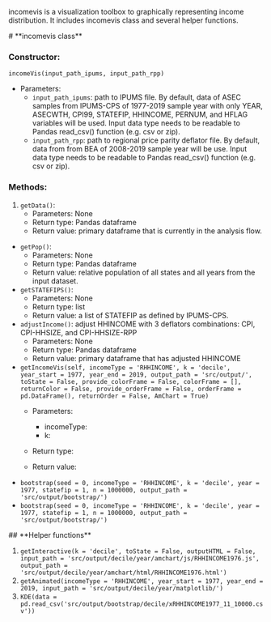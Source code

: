 
incomevis is a visualization toolbox to graphically representing income distribution. It includes incomevis class and several helper functions.

<div id='id-section1'/>
# **incomevis class**

### Constructor:
`incomeVis(input_path_ipums, input_path_rpp)`
* Parameters:
    * `input_path_ipums`: path to IPUMS file. By default, data of ASEC samples from IPUMS-CPS of 1977-2019 sample year with only YEAR, ASECWTH, CPI99, STATEFIP, HHINCOME, PERNUM, and HFLAG variables will be used. Input data type needs to be readable to Pandas read_csv() function (e.g. csv or zip).
    * `input_path_rpp`: path to regional price parity deflator file. By default, data from from BEA of 2008-2019 sample year will be use. Input data type needs to be readable to Pandas read_csv() function (e.g. csv or zip).
    
### Methods:
1. `getData()`:
    * Parameters: None
     * Return type: Pandas dataframe 
     * Return value: primary dataframe that is currently in the analysis flow.
  * `getPop()`:
     * Parameters: None
     * Return type: Pandas dataframe
     * Return value: relative population of all states and all years from the input dataset.
  * `getSTATEFIPS()`:
     * Parameters: None
     * Return type: list
     * Return value: a list of STATEFIP as defined by IPUMS-CPS.
  * `adjustIncome()`: adjust HHINCOME with 3 deflators combinations: CPI, CPI-HHSIZE, and CPI-HHSIZE-RPP
     * Parameters: None
     * Return type: Pandas dataframe
     * Return value: primary dataframe that has adjusted HHINCOME
  * `getIncomeVis(self, incomeType = 'RHHINCOME', k = 'decile', year_start = 1977, year_end = 2019, output_path = 'src/output/', toState = False, provide_colorFrame = False, colorFrame = [], returnColor = False, provide_orderFrame = False, orderFrame = pd.DataFrame(), returnOrder = False, AmChart = True)`
     * Parameters:
       * incomeType: 
       * k: 
       
     * Return type:
     * Return value:
  * `bootstrap(seed = 0, incomeType = 'RHHINCOME', k = 'decile', year = 1977, statefip = 1, n = 1000000, output_path = 'src/output/bootstrap/')`
  * `bootstrap(seed = 0, incomeType = 'RHHINCOME', k = 'decile', year = 1977, statefip = 1, n = 1000000, output_path = 'src/output/bootstrap/')`
  
<div id='id-section2'/>
## **Helper functions**

1. `getInteractive(k = 'decile', toState = False, outputHTML = False, input_path = 'src/output/decile/year/amchart/js/RHHINCOME1976.js', output_path = 'src/output/decile/year/amchart/html/RHHINCOME1976.html')`
2.  `getAnimated(incomeType = 'RHHINCOME', year_start = 1977, year_end = 2019, input_path = 'src/output/decile/year/matplotlib/')`
3.  `KDE(data = pd.read_csv('src/output/bootstrap/decile/xRHHINCOME1977_11_10000.csv'))`
